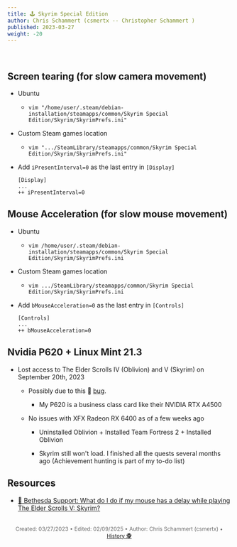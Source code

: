 ```yaml
---
title: 🕹️ Skyrim Special Edition
author: Chris Schammert (csmertx -- Christopher Schammert )
published: 2023-03-27
weight: -20
---
```


<!-- The content of this website was written by Christopher Schammert aka Chris Schammert -->

<br />

## Screen tearing (for slow camera movement)

- Ubuntu

    - ```vim "/home/user/.steam/debian-installation/steamapps/common/Skyrim Special Edition/Skyrim/SkyrimPrefs.ini"```

- Custom Steam games location

    - ```vim ".../SteamLibrary/steamapps/common/Skyrim Special Edition/Skyrim/SkyrimPrefs.ini"```

- Add ```iPresentInterval=0``` as the last entry in ```[Display]```

    ```
    [Display]
    ...
    ++ iPresentInterval=0
    ```

## Mouse Acceleration (for slow mouse movement)

- Ubuntu

    - ```vim /home/user/.steam/debian-installation/steamapps/common/Skyrim Special Edition/Skyrim/SkyrimPrefs.ini```

- Custom Steam games location

    - ```vim .../SteamLibrary/steamapps/common/Skyrim Special Edition/Skyrim/SkyrimPrefs.ini```

- Add ```bMouseAcceleration=0``` as the last entry in ```[Controls]```

    ```
    [Controls]
    ...
    ++ bMouseAcceleration=0
    ```

## Nvidia P620 + Linux Mint 21.3

- Lost access to The Elder Scrolls IV (Oblivion) and V (Skyrim) on September 20th, 2023

    - Possibly due to this 🔗 [bug](https://www.protondb.com/app/22330#sL_KcHMBYi "ProtonDB.com | Game Details for The Elder Scrolls IV: Oblivion GOTYE \ After getting the game to actually launch, it plays perfectly with very few issues. Mod managers however mostly have no Linux support.").

        - My P620 is a business class card like their NVIDIA RTX A4500
    
    - No issues with XFX Radeon RX 6400 as of a few weeks ago
    
        - Uninstalled Oblivion + Installed Team Fortress 2 + Installed Oblivion

        - Skyrim still won't load. I finished all the quests several months ago (Achievement hunting is part of my to-do list)

## Resources

- [🔗 Bethesda Support: What do I do if my mouse has a delay while playing The Elder Scrolls V: Skyrim?](https://help.bethesda.net/#en/answer/27025)

<br />

<div style="text-align: center; font-size:12px; color:dimgray">
    Created: 03/27/2023 • Edited: 02/09/2025 • Author: Chris Schammert (csmertx) • 
    <a href="https://github.com/csmertx/csmertx.github.io/commits/main/content/Games/skyrim.md" 
       title="Github.com | csmertx \ csmertx.github.io \ commits \ main \ content \ Games \ Skyrim Special Edition">
       History 🕵️
    </a>
</div>